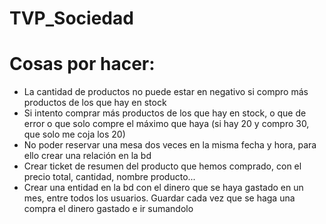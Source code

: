 # TVP_Sociedad
<h1>Cosas por hacer:</h1>
<ul>
<li>La cantidad de productos no puede estar en negativo si compro más productos de los que hay en stock</li>
<li>Si intento comprar más productos de los que hay en stock, o que de error o que solo compre el máximo que haya (si hay 20 y compro 30, que solo me coja los 20)</li>
<li>No poder reservar una mesa dos veces en la misma fecha y hora, para ello crear una relación en la bd</li>
<li>Crear ticket de resumen del producto que hemos comprado, con el precio total, cantidad, nombre producto...</li>
<li>Crear una entidad en la bd con el dinero que se haya gastado en un mes, entre todos los usuarios. Guardar cada vez que se haga una compra el dinero gastado e ir sumandolo</li>
</ul>

